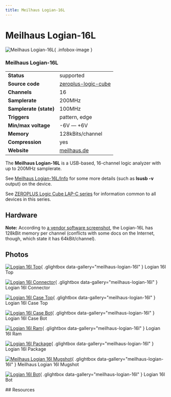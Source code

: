 ```yaml
---
title: Meilhaus Logian-16L
---
```


# Meilhaus Logian-16L

<div class="infobox" markdown>

![Meilhaus Logian-16L](./img/Logian-16L-TOP.jpg){ .infobox-image }

### Meilhaus Logian-16L

| | |
|---|---|
| **Status** | supported |
| **Source code** | [zeroplus-logic-cube](https://github.com/OpenTraceLab/OpenTraceCapture/tree/main/src/hardware/zeroplus-logic-cube) |
| **Channels** | 16 |
| **Samplerate** | 200MHz |
| **Samplerate (state)** | 100MHz |
| **Triggers** | pattern, edge |
| **Min/max voltage** | -6V — +6V |
| **Memory** | 128kBits/channel |
| **Compression** | yes |
| **Website** | [meilhaus.de](https://web.archive.org/web/20101208062151/http://www.meilhaus.de:80/produkte/usb-mobile-messtechnik/?user_produkte%5BPATTR%5D=HPG_3-UPG1_3-UPG2_12&amp;user_produkte%5BPR%5D=276&amp;cHash=f4c4a4d04a) |

</div>

The **Meilhaus Logian-16L** is a USB-based, 16-channel logic analyzer with up to 200MHz samplerate.

See [Meilhaus Logian-16L/Info](https://sigrok.org/wiki/Meilhaus_Logian-16L/Info) for some more details (such as **lsusb -v** output) on the device.

See [ZEROPLUS Logic Cube LAP-C series](https://sigrok.org/wiki/ZEROPLUS_Logic_Cube_LAP-C_series) for information common to all devices in this series.

## Hardware

**Note:** According to [a vendor software screenshot](https://plus.google.com/photos/photo/100226472486320114391/6503481862088125506?icm=true&iso=false&ftu=false), the Logian-16L has 128kBit memory per channel (conflicts with some docs on the Internet, though, which state it has 64kBit/channel).

## Photos

<div class="photo-grid" markdown>

[![Logian 16l Top](./img/Logian-16L-TOP.jpg)](./img/Logian-16L-TOP.jpg "Logian 16l Top"){ .glightbox data-gallery="meilhaus-logian-16l" }
<span class="caption">Logian 16l Top</span>

[![Logian 16l Connector](./img/Logian-16L-Connector.jpg)](./img/Logian-16L-Connector.jpg "Logian 16l Connector"){ .glightbox data-gallery="meilhaus-logian-16l" }
<span class="caption">Logian 16l Connector</span>

[![Logian 16l Case Top](./img/Logian-16L-Case-Top.jpg)](./img/Logian-16L-Case-Top.jpg "Logian 16l Case Top"){ .glightbox data-gallery="meilhaus-logian-16l" }
<span class="caption">Logian 16l Case Top</span>

[![Logian 16l Case Bot](./img/Logian-16L-Case-BOT.jpg)](./img/Logian-16L-Case-BOT.jpg "Logian 16l Case Bot"){ .glightbox data-gallery="meilhaus-logian-16l" }
<span class="caption">Logian 16l Case Bot</span>

[![Logian 16l Ram](./img/Logian-16L-Ram.jpg)](./img/Logian-16L-Ram.jpg "Logian 16l Ram"){ .glightbox data-gallery="meilhaus-logian-16l" }
<span class="caption">Logian 16l Ram</span>

[![Logian 16l Package](./img/Logian-16L-Package.jpg)](./img/Logian-16L-Package.jpg "Logian 16l Package"){ .glightbox data-gallery="meilhaus-logian-16l" }
<span class="caption">Logian 16l Package</span>

[![Meilhaus Logian 16l Mugshot](./img/Meilhaus_logian_16l_mugshot.png)](./img/Meilhaus_logian_16l_mugshot.png "Meilhaus Logian 16l Mugshot"){ .glightbox data-gallery="meilhaus-logian-16l" }
<span class="caption">Meilhaus Logian 16l Mugshot</span>

[![Logian 16l Bot](./img/Logian-16L-BOT.jpg)](./img/Logian-16L-BOT.jpg "Logian 16l Bot"){ .glightbox data-gallery="meilhaus-logian-16l" }
<span class="caption">Logian 16l Bot</span>

</div>
## Resources

